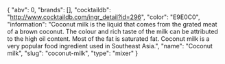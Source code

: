 {
    "abv": 0,
    "brands": [],
    "cocktaildb": "http://www.cocktaildb.com/ingr_detail?id=296",
    "color": "E9E0C0",
    "information": "Coconut milk is the liquid that comes from the grated meat of a brown coconut. The colour and rich taste of the milk can be attributed to the high oil content. Most of the fat is saturated fat. Coconut milk is a very popular food ingredient used in Southeast Asia.",
    "name": "Coconut milk",
    "slug": "coconut-milk",
    "type": "mixer"
}